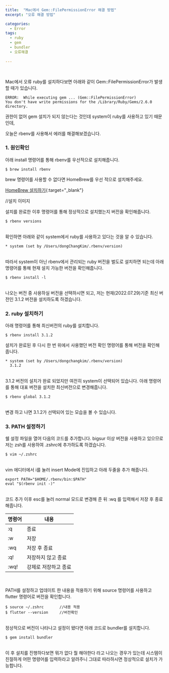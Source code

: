 ```yaml
---
title:  "Mac에서 Gem::FilePermissionError 해결 방법"
excerpt: "오류 해결 방법"

categories:
  - Error
tags: 
  - ruby 
  - gem
  - bundler
  - 오류해결
  
---
```


<br/>

Mac에서 오류 ruby를 설치하다보면 아래와 같이 Gem::FilePermissionError가 발생할 때가 있습니다.

    ERROR:  While executing gem ... (Gem::FilePermissionError)
    You don't have write permissions for the /Library/Ruby/Gems/2.6.0 directory.

권한이 없어 gem 설치가 되지 않는다는 것인데 system이 ruby를 사용하고 있기 때문인데,

오늘은 rbenv를 사용해서 에러를 해결해보겠습니다.


### 1. 원인확인

아래 install 명령어를 통해 rbenv를 우선적으로 설치해줍니다.

    $ brew install rbenv



brew 명령어를 사용할 수 없다면 HomeBrew를 우선 적으로 설치해주세요.

[HomeBrew 설치하기](https://brew.sh/index_ko){:target="_blank"}


//설치 이미지

설치를 완료한 이후 명령어를 통해 정상적으로 설치했는지 버전을 확인해줍니다.

    $ rbenv versions

<br/>
확인하면 아래와 같이 system에서 ruby를 사용하고 있다는 것을 알 수 있습니다.

    * system (set by /Users/dongChangKim/.rbenv/version)

<br/>
따라서 system이 아닌 rbenv에서 관리되는 ruby 버전을 벌도로 설치하면 되는데 아래 명령어를 통해 현재 설치 가능한 버전을 확인해줍니다.

    $ rbenv install -l

<br/>
나오는 버전 중 사용하실 버전을 선택하시면 되고, 저는 현재(2022.07.29)기준 최신 버전인 3.1.2 버전을 설치하도록 하겠습니다.

<br/>

### 2. ruby 설치하기

아래 명령어를 통해 최신버전의 ruby를 설치합니다.

    $ rbenv install 3.1.2

설치가 완료된 후 다시 한 번 위에서 사용했던 버전 확인 명령어를 통해 버전을 확인해 줍니다.

    * system (set by /Users/dongchangkim/.rbenv/version)
      3.1.2

<br/>
3.1.2 버전의 설치가 완료 되었지만 여전히 system이 선택되어 있습니다.
아래 명령어를 통해 대표 버전을 설치한 최신버전으로 변경해줍니다.

    $ rbenv global 3.1.2

<br/>
변경 하고 나면 3.1.2가 선택되어 있는 모습을 볼 수 있습니다.

<br/>

### 3. PATH 설정하기

쉘 설정 파일을 열어 다음의 코드를 추가합니다. bigsur 이상 버전을 사용하고 있으므로 저는 zsh를 사용하여 .zshrc에 추가하도록 하겠습니다.

    $ vim ~/.zshrc

<br/>
vim 에디터에서 i를 눌러 insert Mode에 진입하고 아래 두줄을 추가 해줍니다.

    export PATH="$HOME/.rbenv/bin:$PATH"
    eval "$(rbenv init -)"

<br/>
코드 추가 이후 esc를 눌러 normal 모드로 변경해 준 뒤 :wq 를 입력해서 저장 후 종료해줍니다.

|명령어|내용|
|-----|-----|
| :q|종료|
| :w|저장|
| :wq|저장 후 종료|
| :q!|저장하지 않고 종료|
| :wq!|강제로 저장하고 종료|
<br/>

PATH를 설정하고 업데이트 한 내용을 적용하기 위해 source 명령어를 사용하고 flutter 명령어로 버전을 확인합니다.

    $ source ~/.zshrc       //내용 적용
    $ flutter --version     //버전확인

<br/>
정상적으로 버전이 나타나고 설정이 됐다면 아래 코드로 bundler를 설치합니다.

    $ gem install bundler

<br/>
이 후 설치를 진행하다보면 뭐가 없다 뭘 해야한다 라고 나오는 경우가 있는데 시스템이 친절하게 
어떤 명령어를 입력하라고 알려주니 그대로 따라하시면 정상적으로 설치가 가능합니다.



